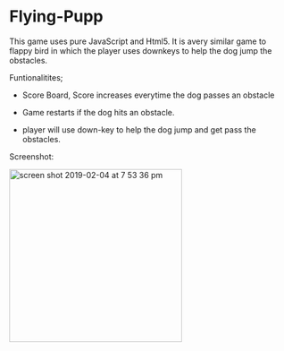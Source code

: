 # Flying-Pupp
This game uses pure JavaScript and Html5. It is avery similar game to flappy bird in which the player uses downkeys to help the dog jump the obstacles.


Funtionalitites;
- Score Board, Score increases everytime the dog passes an obstacle

- Game restarts if the dog hits an obstacle.

- player will use down-key to help the dog jump and get pass the obstacles.

Screenshot:

<img width="309" alt="screen shot 2019-02-04 at 7 53 36 pm" src="https://user-images.githubusercontent.com/44656583/52252318-a510a080-28b6-11e9-89e7-10bd17544ce9.png">



